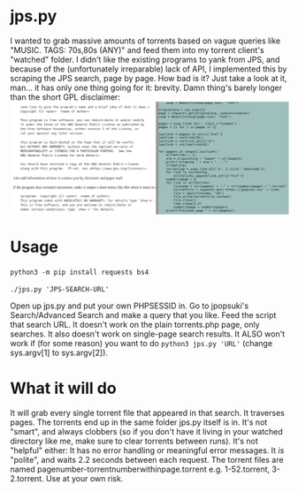 # jps.py
I wanted to grab massive amounts of torrents based on vague queries like "MUSIC. TAGS: 70s,80s (ANY)" and feed them into my torrent client's "watched" folder. I didn't like the existing programs to yank from JPS, and because of the (unfortunately irreparable) lack of API, I implemented this by scraping the JPS search, page by page.
How bad is it? Just take a look at it, man... it has only one thing going for it: brevity. Damn thing's barely longer than the short GPL disclaimer:
![yes-i-program-in-mousepad-fight-me](https://github.com/rudluff/jps.py/blob/master/yes-i-program-in-mousepad-fight-me.png)
# Usage
```python3 -m pip install requests bs4```

```./jps.py 'JPS-SEARCH-URL'```

Open up jps.py and put your own PHPSESSID in. Go to jpopsuki's Search/Advanced Search and make a query that you like. Feed the script that search URL.
It doesn't work on the plain torrents.php page, only searches. It also doesn't work on single-page search results. It ALSO won't work if (for some reason) you want to do ```python3 jps.py 'URL'``` (change sys.argv[1] to sys.argv[2]).

# What it will do
It will grab every single torrent file that appeared in that search. It traverses pages. The torrents end up in the same folder jps.py itself is in.
It's not "smart", and always clobbers (so if you don't have it living in your watched directory like me, make sure to clear torrents between runs). It's not "helpful" either: It has no error handling or meaningful error messages.
It *is* "polite", and waits 2.2 seconds between each request.
The torrent files are named pagenumber-torrentnumberwithinpage.torrent e.g. 1-52.torrent, 3-2.torrent.
Use at your own risk.
